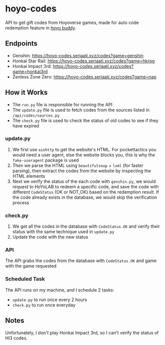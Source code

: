 # hoyo-codes

 API to get gift codes from Hoyoverse games, made for auto code redemption feature in [hoyo buddy](https://github.com/seriaati/hoyo-buddy).  

## Endpoints

- Genshin: <https://hoyo-codes.seriaati.xyz/codes?game=genshin>
- Honkai Star Rail: <https://hoyo-codes.seriaati.xyz/codes?game=hkrpg>
- Honkai Impact 3rd: <https://hoyo-codes.seriaati.xyz/codes?game=honkai3rd>
- Zenless Zone Zero: <https://hoyo-codes.seriaati.xyz/codes?game=nap>

## How it Works

- The `run.py` file is responsible for running the API
- The `update.py` file is used to fetch codes from the sources listed in `/api/codes/sources.py`
- The `check.py` file is used to check the status of old codes to see if they have expired

### update.py

 1. We first use `aiohttp` to get the website's HTML. For pockettactics you would need a user agent, else the website blocks you, this is why the `fake-useragent` package is used
 2. Then we parse the HTML using `beautifulsoup` + `lxml` (for faster parsing), then extract the codes from the website by inspecting the HTML elements
 3. Next we verify the status of the each code with `genshin.py`, we would request to HoYoLAB to redeem a specific code, and save the code with different `CodeStatus` (OK or NOT_OK) based on the redemption result. If the code already exists in the database, we would skip the verification process

### check.py

1. We get all the codes in the database with `CodeStatus.OK` and verify their status with the same technique used in `update.py`
2. Update the code with the new status

### API

The API grabs the codes from the database with `CodeStatus.OK` and game with the game requested

### Scheduled Task

The API runs on my machine, and I schedule 2 tasks:

- `update.py` to run once every 2 hours
- `check.py` to run once everyday

## Notes

Unfortunately, I don't play Honkai Impact 3rd, so I can't verify the status of HI3 codes.
